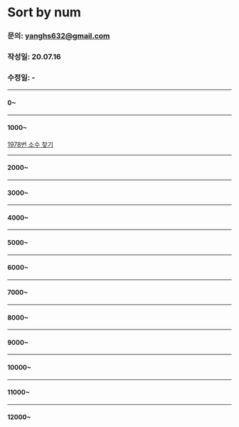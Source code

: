 # Sort by num

### 문의: yanghs632@gmail.com
### 작성일: 20.07.16
### 수정일: -

---

#### 0~

---
#### 1000~
[1978번 소수 찾기](solve/1978번%20소수%20찾기.md) 

---
#### 2000~

---
#### 3000~

---
#### 4000~

---
#### 5000~

---
#### 6000~

---
#### 7000~

---
#### 8000~

---
#### 9000~

---
#### 10000~

---
#### 11000~

---
#### 12000~

